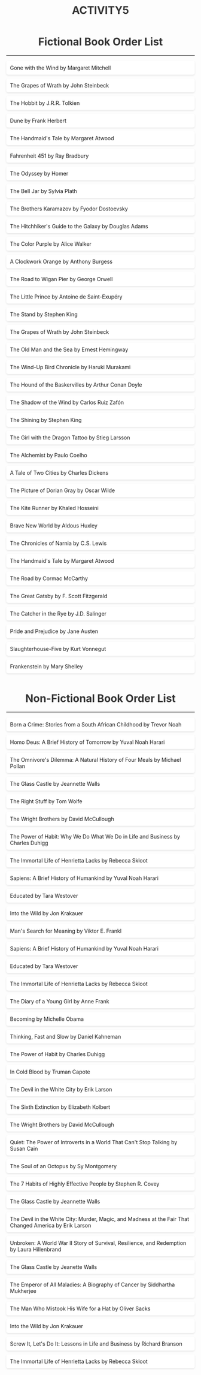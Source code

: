 # ACTIVITY5
<!DOCTYPE html>
<html>
<head>
	<title>START ATTRIBUTE COMBINATION OF FICTION AND NON-FICTION,START WITH NUMBER 20-54</title>
	<style>
	    
	    
		body {
			background-color: #f7f7f7;
			font-family: Arial, sans-serif;
		}

		h1 {
			text-align: center;
			color: #333333;
			margin-top: 50px;
		}

		ol {
			max-width: 600px;
			margin: 0 auto;
			padding: 0;
			list-style-type: none;
		}

		li {
			margin-bottom: 10px;
			padding: 10px;
			background-color: #ffffff;
			box-shadow: 0 2px 4px rgba(0, 0, 0, 0.1);
			border-radius: 5px;
		}

		li:hover {
			background-color: #ebebeb;
		}
		
		li::before {

			content: attr(D-M) ". ";
      font-weight: bold;

		}
		
		
</style>





</head>
<body>
	<h1>Fictional Book Order List</h1>
	<hr>
	<ol>
		    
<li D-M="20">Gone with the Wind by Margaret Mitchell</li>

<li D-M="21">The Grapes of Wrath by John Steinbeck</li>

<li D-M="22">The Hobbit by J.R.R. Tolkien</li>

<li D-M="23">Dune by Frank Herbert</li>

<li D-M="24">The Handmaid's Tale by Margaret Atwood</li>

<li D-M="25">Fahrenheit 451 by Ray Bradbury</li>

<li D-M="26">The Odyssey by Homer</li>

<li D-M="27">The Bell Jar by Sylvia Plath</li>

<li D-M="28">The Brothers Karamazov by Fyodor Dostoevsky</li>

<li D-M="29">The Hitchhiker's Guide to the Galaxy by Douglas Adams</li>

<li D-M="30">The Color Purple by Alice Walker</li>

<li D-M="31">A Clockwork Orange by Anthony Burgess</li>

<li D-M="32">The Road to Wigan Pier by George Orwell</li>

<li D-M="33">The Little Prince by Antoine de Saint-Exupéry</li>

<li D-M="34">The Stand by Stephen King</li>

<li D-M="35">The Grapes of Wrath by John Steinbeck</li>

<li D-M="36">The Old Man and the Sea by Ernest Hemingway</li>

<li D-M="37">The Wind-Up Bird Chronicle by Haruki Murakami</li>

<li D-M="38">The Hound of the Baskervilles by Arthur Conan Doyle</li>

<li D-M="39">The Shadow of the Wind by Carlos Ruiz Zafón</li>

<li D-M="40">The Shining by Stephen King</li>

<li D-M="41">The Girl with the Dragon Tattoo by Stieg Larsson</li>

<li D-M="42">The Alchemist by Paulo Coelho</li>

<li D-M="43">A Tale of Two Cities by Charles Dickens</li>

<li D-M="44">The Picture of Dorian Gray by Oscar Wilde</li>

<li D-M="45">The Kite Runner by Khaled Hosseini</li>

<li D-M="46">Brave New World by Aldous Huxley</li>

<li D-M="47">The Chronicles of Narnia by C.S. Lewis</li>

<li D-M="48">The Handmaid's Tale by Margaret Atwood</li>

<li D-M="49">The Road by Cormac McCarthy</li>

<li D-M="50">The Great Gatsby by F. Scott Fitzgerald</li>

<li D-M="51">The Catcher in the Rye by J.D. Salinger</li>

<li D-M="52">Pride and Prejudice by Jane Austen</li>

<li D-M="53">Slaughterhouse-Five by Kurt Vonnegut</li>

<li D-M="54">Frankenstein by Mary Shelley</li>

</ol>
</body>
</html>





</head>
<body>
	<h1>Non-Fictional Book Order List</h1>
	<hr>
	<ol>
	    
<li D-M="20">Born a Crime: Stories from a South African Childhood by Trevor Noah</li>

<li D-M="21">Homo Deus: A Brief History of Tomorrow by Yuval Noah Harari</li>

<li D-M="22">The Omnivore's Dilemma: A Natural History of Four Meals by Michael Pollan</li>

<li D-M="23">The Glass Castle by Jeannette Walls</li>

<li D-M="24">The Right Stuff by Tom Wolfe</li>

<li D-M="25">The Wright Brothers by David McCullough</li>

<li D-M="26">The Power of Habit: Why We Do What We Do in Life and Business by Charles Duhigg</li>

<li D-M="27">The Immortal Life of Henrietta Lacks by Rebecca Skloot</li>

<li D-M="28">Sapiens: A Brief History of Humankind by Yuval Noah Harari</li>

<li D-M="29">Educated by Tara Westover</li>

<li D-M="30">Into the Wild by Jon Krakauer</li>

<li D-M="31">Man's Search for Meaning by Viktor E. Frankl</li>

<li D-M="32">Sapiens: A Brief History of Humankind by Yuval Noah Harari</li>

<li D-M="33">Educated by Tara Westover</li>

<li D-M="34">The Immortal Life of Henrietta Lacks by Rebecca Skloot</li>

<li D-M="35">The Diary of a Young Girl by Anne Frank</li>

<li D-M="36">Becoming by Michelle Obama</li>

<li D-M="37">Thinking, Fast and Slow by Daniel Kahneman</li>

<li D-M="38">The Power of Habit by Charles Duhigg</li>

<li D-M="39">In Cold Blood by Truman Capote</li>

<li D-M="40">The Devil in the White City by Erik Larson</li>

<li D-M="41">The Sixth Extinction by Elizabeth Kolbert</li>

<li D-M="42">The Wright Brothers by David McCullough</li>

<li D-M="43">Quiet: The Power of Introverts in a World That Can't Stop Talking by Susan Cain</li>

<li D-M="44">The Soul of an Octopus by Sy Montgomery</li>

<li D-M="45">The 7 Habits of Highly Effective People by Stephen R. Covey</li>

<li D-M="46">The Glass Castle by Jeannette Walls</li>

<li D-M="47">The Devil in the White City: Murder, Magic, and Madness at the Fair That Changed America by Erik Larson</li>

<li D-M="48">Unbroken: A World War II Story of Survival, Resilience, and Redemption by Laura Hillenbrand</li>

<li D-M="49">The Glass Castle by Jeanette Walls</li>

<li D-M="50">The Emperor of All Maladies: A Biography of Cancer by Siddhartha Mukherjee</li>

<li D-M="51">The Man Who Mistook His Wife for a Hat by Oliver Sacks</li>

<li D-M="52">Into the Wild by Jon Krakauer</li>

<li D-M="53">Screw It, Let's Do It: Lessons in Life and Business by Richard Branson</li>

<li D-M="54">The Immortal Life of Henrietta Lacks by Rebecca Skloot</li>
